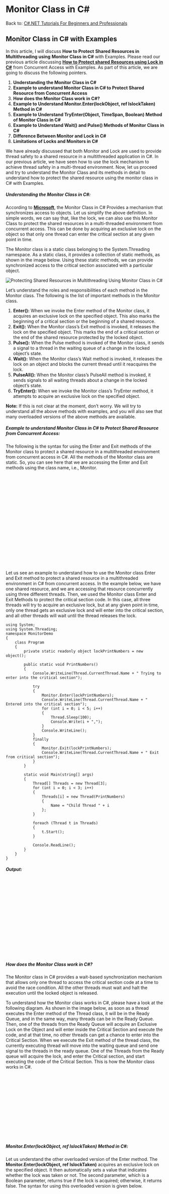 # Monitor Class in C#

Back to: [C#.NET Tutorials For Beginners and Professionals](https://dotnettutorials.net/course/csharp-dot-net-tutorials/)

## **Monitor Class in C# with Examples**

In this article, I will discuss **How to Protect**  **Shared Resources in Multithreading using** **Monitor Class**  **in C#** with Examples. Please read our previous article discussing **[How to Protect shared Resources using Lock in C#](https://dotnettutorials.net/lesson/locking-in-multithreading/)** from Concurrent Access with Examples. As part of this article, we are going to discuss the following pointers.

1. **Understanding the Monitor Class in C#**
2. **Example to understand Monitor Class in C# to Protect Shared Resource from Concurrent Access**
3. **How does the Monitor Class work in C#?**
4. **Example to Understand Monitor.Enter(lockObject, ref IslockTaken) Method in C#**
5. **Example to Understand TryEnter(Object, TimeSpan, Boolean) Method of Monitor Class in C#**
6. **Example to Understand Wait() and Pulse() Methods of Monitor Class in C#**
7. **Difference Between Monitor and Lock in C#**
8. **Limitations of Locks and Monitors in C#**

We have already discussed that both Monitor and Lock are used to provide thread safety to a shared resource in a multithreaded application in C#. In our previous article, we have seen how to use the lock mechanism to achieve thread safety in a multi-thread environment. Now, let us proceed and try to understand the Monitor Class and its methods in detail to understand how to protect the shared resource using the monitor class in C# with Examples.

##### **Understanding the Monitor Class in C#:**

According to [**Microsoft**](https://learn.microsoft.com/en-us/dotnet/api/system.threading.monitor?view=net-6.0), the Monitor Class in C# Provides a mechanism that synchronizes access to objects. Let us simplify the above definition. In simple words, we can say that, like the lock, we can also use this Monitor Class to protect the shared resources in a multi-threaded environment from concurrent access. This can be done by acquiring an exclusive lock on the object so that only one thread can enter the critical section at any given point in time.

The Monitor class is a static class belonging to the System.Threading namespace. As a static class, it provides a collection of static methods, as shown in the image below. Using these static methods, we can provide synchronized access to the critical section associated with a particular object.

![Protecting Shared Resources in Multithreading Using Monitor Class in C#](https://dotnettutorials.net/wp-content/uploads/2019/07/Protecting-Shared-Resources-in-Multithreading-Using-Monitor-Class-in-C.jpg?ezimgfmt=ng%3Awebp%2Fngcb8%2Frs%3Adevice%2Frscb8-1 "Protecting Shared Resources in Multithreading Using Monitor Class in C#")

Let’s understand the roles and responsibilities of each method in the Monitor class. The following is the list of important methods in the Monitor class.

1. **Enter():** When we invoke the Enter method of the Monitor class, it acquires an exclusive lock on the specified object. This also marks the beginning of a critical section or the beginning of a shared resource.
2. **Exit():** When the Monitor class’s Exit method is invoked, it releases the lock on the specified object. This marks the end of a critical section or the end of the shared resource protected by the locked object.
3. **Pulse():** When the Pulse method is invoked of the Monitor class, it sends a signal to a thread in the waiting queue of a change in the locked object’s state.
4. **Wait():** When the Monitor class’s Wait method is invoked, it releases the lock on an object and blocks the current thread until it reacquires the lock.
5. **PulseAll():** When the Monitor class’s PulseAll method is invoked, it sends signals to all waiting threads about a change in the locked object’s state.
6. **TryEnter():** When we invoke the Monitor class’s TryEnter method, it attempts to acquire an exclusive lock on the specified object.

**Note:** If this is not clear at the moment, don’t worry. We will try to understand all the above methods with examples, and you will also see that many overloaded versions of the above methods are available.

##### **Example to understand Monitor Class in C# to Protect Shared Resource from Concurrent Access:**

The following is the syntax for using the Enter and Exit methods of the Monitor class to protect a shared resource in a multithreaded environment from concurrent access in C#. All the methods of the Monitor class are static. So, you can see here that we are accessing the Enter and Exit methods using the class name, i.e., Monitor.

![Monitor Class in C# Multithreading](data:image/svg+xml,%3Csvg%20xmlns=%22http://www.w3.org/2000/svg%22%20width=%22816%22%20height=%22468%22%3E%3C/svg%3E "Monitor Class in C# Multithreading")

Let us see an example to understand how to use the Monitor class Enter and Exit method to protect a shared resource in a multithreaded environment in C# from concurrent access. In the example below, we have one shared resource, and we are accessing that resource concurrently using three different threads. Then, we used the Monitor class Enter and Exit Methods to protect the critical section code. In this case, all three threads will try to acquire an exclusive lock, but at any given point in time, only one thread gets an exclusive lock and will enter into the critical section, and all other threads will wait until the thread releases the lock.

```
using System;
using System.Threading;
namespace MonitorDemo
{
    class Program
    {
        private static readonly object lockPrintNumbers = new object();

        public static void PrintNumbers()
        {
            Console.WriteLine(Thread.CurrentThread.Name + " Trying to enter into the critical section");
            
            try
            {
                Monitor.Enter(lockPrintNumbers);
                Console.WriteLine(Thread.CurrentThread.Name + " Entered into the critical section");
                for (int i = 0; i < 5; i++)
                {
                    Thread.Sleep(100);
                    Console.Write(i + ",");
                }
                Console.WriteLine();
            }
            finally
            {
                Monitor.Exit(lockPrintNumbers);
                Console.WriteLine(Thread.CurrentThread.Name + " Exit from critical section");
            }
        }

        static void Main(string[] args)
        {
            Thread[] Threads = new Thread[3];
            for (int i = 0; i < 3; i++)
            {
                Threads[i] = new Thread(PrintNumbers)
                {
                    Name = "Child Thread " + i
                };
            }

            foreach (Thread t in Threads)
            {
                t.Start();
            }

            Console.ReadLine();
        }
    }
}
```

###### **Output:**

![Example to understand Monitor Class in C# to Protect Shared Resource from Concurrent Access](data:image/svg+xml,%3Csvg%20xmlns=%22http://www.w3.org/2000/svg%22%20width=%22551%22%20height=%22254%22%3E%3C/svg%3E "Example to understand Monitor Class in C# to Protect Shared Resource from Concurrent Access")

##### **How does the Monitor Class work in C#?**

The Monitor class in C# provides a wait-based synchronization mechanism that allows only one thread to access the critical section code at a time to avoid the race condition. All the other threads must wait and halt the execution until the locked object is released.

To understand how the Monitor class works in C#, please have a look at the following diagram. As shown in the image below, as soon as a thread executes the Enter method of the Thread class, it will be in the Ready Queue, and in the same way, many threads can be in the Ready Queue. Then, one of the threads from the Ready Queue will acquire an Exclusive Lock on the Object and will enter inside the Critical Section and execute the code, and at that time, no other threads can get a chance to enter into the Critical Section. When we execute the Exit method of the thread class, the currently executing thread will move into the waiting queue and send one signal to the threads in the ready queue. One of the Threads from the Ready queue will acquire the lock, and enter the Critical section, and start executing the code of the Critical Section. This is how the Monitor class works in C#.

![How does the Monitor Class work in C#?](data:image/svg+xml,%3Csvg%20xmlns=%22http://www.w3.org/2000/svg%22%20width=%22703%22%20height=%22281%22%3E%3C/svg%3E "How does the Monitor Class work in C#?")

##### **Monitor.Enter(lockObject, ref IslockTaken) Method in C#:**

Let us understand the other overloaded version of the Enter method. The **Monitor.Enter(lockObject, ref IslockTaken)** acquires an exclusive lock on the specified object. It then automatically sets a value that indicates whether the lock was taken or not. The second parameter, which is a Boolean parameter, returns true if the lock is acquired; otherwise, it returns false. The syntax for using this overloaded version is given below.

![Monitor.Enter(lockObject, ref IslockTaken) Method in C#](data:image/svg+xml,%3Csvg%20xmlns=%22http://www.w3.org/2000/svg%22%20width=%22751%22%20height=%22634%22%3E%3C/svg%3E "Monitor.Enter(lockObject, ref IslockTaken) Method in C#")

The following example shows how to use **Enter(lockObject, ref IslockTaken)** method of the Monitor class in C#. The following example is the same as the previous example, except here, we are using the overloaded version of the Enter method, which takes two parameters. The second boolean parameter specifies whether the thread acquires a lock or not, true indicates that it acquires a lock on the object and false indicates that it does not acquire a lock on the object and again in the finally block we are checking the boolean value and accordingly we are releasing the lock. 

```
using System;
using System.Threading;
namespace MonitorDemo
{
    class Program
    {
        private static readonly object lockPrintNumberst = new object();

        public static void PrintNumbers()
        {
            Console.WriteLine(Thread.CurrentThread.Name + " Trying to enter into the critical section");
            bool IsLockTaken = false;
            
            try
            {
                Monitor.Enter(lockPrintNumberst, ref IsLockTaken);
                if(IsLockTaken)
                {
                    Console.WriteLine(Thread.CurrentThread.Name + " Entered into the critical section");
                    for (int i = 0; i < 5; i++)
                    {
                        Thread.Sleep(100);
                        Console.Write(i + ",");
                    }
                    Console.WriteLine();
                }
            }
            finally
            {
                if (IsLockTaken)
                {
                    Monitor.Exit(lockPrintNumberst);
                    Console.WriteLine(Thread.CurrentThread.Name + " Exit from critical section");
                }
            }
        }

        static void Main(string[] args)
        {
            Thread[] Threads = new Thread[3];
            for (int i = 0; i < 3; i++)
            {
                Threads[i] = new Thread(PrintNumbers)
                {
                    Name = "Child Thread " + i
                };
            }

            foreach (Thread t in Threads)
            {
                t.Start();
            }

            Console.ReadLine();
        }
    }
}
```

###### **Output:**

![How to Protect the Shared Resources in Multithreading using Monitor Class from Concurrent Access in C# with Examples](data:image/svg+xml,%3Csvg%20xmlns=%22http://www.w3.org/2000/svg%22%20width=%22548%22%20height=%22252%22%3E%3C/svg%3E "How to Protect the Shared Resources in Multithreading using Monitor Class from Concurrent Access in C# with Examples")

##### **Example to Understand TryEnter(Object, TimeSpan, Boolean) Method of Monitor Class in C#:**

This method attempts to acquire an exclusive lock on the specified object for a specified amount of time. It automatically sets a value that indicates whether the lock was taken or not. The syntax for using the **TryEnter(Object, TimeSpan, Boolean)** Method of Monitor Class in C# is given below.

![TryEnter(Object, TimeSpan, Boolean) Method of Monitor Class in C#](data:image/svg+xml,%3Csvg%20xmlns=%22http://www.w3.org/2000/svg%22%20width=%22647%22%20height=%22485%22%3E%3C/svg%3E "TryEnter(Object, TimeSpan, Boolean) Method of Monitor Class in C#")

For a better understanding, please have a look at the example below, which shows how to use the TryEnter(Object, TimeSpan, Boolean) Method of the Monitor Class in C#. In the example below, we specified the timeout as 1000 milliseconds, or you can say 1 second. If the thread does not acquire the lock within 1 second, it will not enter the critical section.

```
using System;
using System.Threading;

namespace MonitorDemo
{
    class Program
    {
        private static readonly object lockPrintNumbers = new object();

        public static void PrintNumbers()
        {
            TimeSpan timeout = TimeSpan.FromMilliseconds(1000);
            bool lockTaken = false;

            try
            {
                Console.WriteLine(Thread.CurrentThread.Name + " Trying to enter into the critical section");
                Monitor.TryEnter(lockPrintNumbers, timeout, ref lockTaken);
                if (lockTaken)
                {
                    Console.WriteLine(Thread.CurrentThread.Name + " Entered into the critical section");
                    for (int i = 0; i < 5; i++)
                    {
                        Thread.Sleep(100);
                        Console.Write(i + ",");
                    }
                    Console.WriteLine();
                }
                else
                {
                    // The lock was not acquired.
                    Console.WriteLine(Thread.CurrentThread.Name + " Lock was not acquired");
                }
            }
            finally
            {
                // To Ensure that the lock is released.
                if (lockTaken)
                {
                    Monitor.Exit(lockPrintNumbers);
                    Console.WriteLine(Thread.CurrentThread.Name + " Exit from critical section");
                }
            }
        }

        static void Main(string[] args)
        {
            Thread[] Threads = new Thread[3];
            for (int i = 0; i < 3; i++)
            {
                Threads[i] = new Thread(PrintNumbers)
                {
                    Name = "Child Thread " + i
                };
            }

            foreach (Thread t in Threads)
            {
                t.Start();
            }

            Console.ReadLine();
        }
    }
}
```

When you run the above code, you will get the following output. The output may vary on your machine. As you can see, all three threads try to acquire a lock on the object within 1 second. Two of the three threads acquire an exclusive lock on the object, while one is unable to acquire an exclusive lock, and hence, that thread will not enter the critical section.

![Monitor Class in C# with Examples](data:image/svg+xml,%3Csvg%20xmlns=%22http://www.w3.org/2000/svg%22%20width=%22515%22%20height=%22206%22%3E%3C/svg%3E "Monitor Class in C# with Examples")

##### **Example to Understand Wait() and Pulse() Methods of Monitor Class in C#:**

The Wait() Method of Monitor Class is used to Release the lock on an object in order to permit other threads to lock and access the object. The calling thread waits while another thread accesses the object. The Pulse signals are used to notify waiting threads about changes to a locked object’s state. 

Let us understand this with one real-time example. Our business requirement is to print the even and Odd number sequence using two different threads. One thread will print the even numbers, and another thread will print the odd numbers.
**Thread T1: 0,2,4,6,8…**
**Thread T2: 1,3,5,7,9…**
**Output: 0,1,2,3,4,5,6,7,8,9…**

To solve the above problem, let us use the signaling mechanism using the Monitor Class Wait() and Pulse() Methods in C#. In the following example, we use the Monitor.Wait() method to make the thread waiting and Monitor.Pulse() method is used to signal other threads. The process is as follows:

1. First, the Even thread will start to print the number on the console.
2. Then, the Even thread will signal the Odd thread to be ready to print the number using the Monitor.Pulse() method.
3. Then, the Event thread will call the Monitor.Wait() method, which will allow the current thread to block and the Odd thread to start execution.
4. The Odd Thread will also do the same thing.
5. The Odd thread will start to print the number on the console.
6. Then, the Odd thread will signal the Even thread to be ready to print the number using the Monitor.Pulse() method.
7. Then the Odd thread will call the Monitor.Wait() method, which will allow the current thread to block and allow the Even thread to start execution.
8. The same process is going on.

Since both the Odd and Even threads share the same console window to print the number, we need to put a lock on the console IO. We want the sequence to start with the even number, so the Even thread must run first. Once we start the Even thread, we need to pause for a moment before starting the Odd thread using the Sleep() method of the Thread class in C# to avoid any chance of starting the Odd thread first.

```
using System;
using System.Threading;

namespace odd_even_sequence
{
    class Program
    {
        //Upto the limit numbers will be printed on the Console
        const int numberLimit = 20;

        static readonly object _lockMonitor = new object();

        static void Main(string[] args)
        {
            Thread EvenThread = new Thread(PrintEvenNumbers);
            Thread OddThread = new Thread(PrintOddNumbers);

            //First Start the Even thread.
            EvenThread.Start();

            //Puase for 10 ms, to make sure Even thread has started 
            //or else Odd thread may start first resulting different sequence.
            Thread.Sleep(100);

            //Next, Start the Odd thread.
            OddThread.Start();

            //Wait for all the childs threads to complete
            OddThread.Join();
            EvenThread.Join();

            Console.WriteLine("\nMain method completed");
            Console.ReadKey();
        }

        //Printing of Even Numbers Function
        static void PrintEvenNumbers()
        {
            try
            {
                //Implement lock as the Console is shared between two threads
                Monitor.Enter(_lockMonitor);
                for (int i = 0; i <= numberLimit; i = i + 2)
                {
                    //Printing Even Number on Console)
                    Console.Write($"{i} ");

                    //Notify Odd thread that I'm done, you do your job
                    //It notifies a thread in the waiting queue of a change in the 
                    //locked object's state.
                    Monitor.Pulse(_lockMonitor);

                    //I will wait here till Odd thread notify me 
                    //Monitor.Wait(monitor);
                    //Without this logic application will wait forever

                    bool isLast = false;
                    if (i == numberLimit)
                    {
                        isLast = true;
                    }

                    if (!isLast)
                    {
                        //I will wait here till Odd thread notify me
                        //Releases the lock on an object and blocks the current thread 
                        //until it reacquires the lock.
                        Monitor.Wait(_lockMonitor);
                    }
                }
            }
            finally
            {
                //Release the lock
                Monitor.Exit(_lockMonitor);
            }

        }

        //Printing of Odd Numbers Function
        static void PrintOddNumbers()
        {
            try
            {
                //Hold lock as the Console is shared between two threads
                Monitor.Enter(_lockMonitor);
                for (int i = 1; i <= numberLimit; i = i + 2)
                {
                    //Printing the odd numbers on the console
                    Console.Write($"{i} ");

                    //Notify Even thread that I'm done, you do your job
                    Monitor.Pulse(_lockMonitor);

                    // I will wait here till even thread notify me
                    // Monitor.Wait(monitor);
                    // without this logic application will wait forever

                    bool isLast = false;
                    if (i == numberLimit - 1)
                    {
                        isLast = true;
                    }

                    if (!isLast)
                    {
                        //I will wait here till Even thread notify me
                        Monitor.Wait(_lockMonitor);
                    }
                }
            }
            finally
            {
                //Release lock
                Monitor.Exit(_lockMonitor);
            }
        }
    }
}
```

###### **Output:**

![Example to Understand Wait() and Pulse() Methods of Monitor Class in C#](data:image/svg+xml,%3Csvg%20xmlns=%22http://www.w3.org/2000/svg%22%20width=%22486%22%20height=%2245%22%3E%3C/svg%3E "Example to Understand Wait() and Pulse() Methods of Monitor Class in C#")

##### **Difference Between Monitor and Lock in C#**

The Difference between monitor and lock in C# is that lock internally wraps the Enter and Exit methods in a try…finally block with exception handling. For the Monitor class in C#, we need to use the try and finally block explicitly to release the lock properly. So, Lock = Monitor + try-finally.

The lock provides the basic functionality to acquire an exclusive lock on a synchronized object. But, If you want more control to implement advanced multithreading solutions using TryEnter(), Wait(), Pulse(), and PulseAll() methods, then the Monitor class is your option.

##### **Limitations of Locks and Monitors in C#:**

Locks and Monitors help us ensure that our code is thread-safe. That means when we run our code in a multi-threaded environment, we don’t end up with inconsistent results. For a better understanding, please have a look at the image below.

![Limitations of Lock and Monitor in C#](data:image/svg+xml,%3Csvg%20xmlns=%22http://www.w3.org/2000/svg%22%20width=%22359%22%20height=%22406%22%3E%3C/svg%3E "Limitations of Lock and Monitor in C#")

However, there are some limitations to locks and monitors. The locks and monitors ensure thread safety for threads that are in process, i.e., the threads that are generated by the application itself, i.e., Internal Threads. But if the threads come from external applications (Out-Process) or External Threads, then Locks and Monitors have no control over them. So, in a situation like this, we need to use Mutex. In our next article, we will discuss Mutex.

##### **Monitor class Methods in Detail:**

Let us understand the Roles and Responsibilities of each method of the Monitor class according to Microsoft.

1. **Enter(object obj):** This method acquires an exclusive lock on the specified object. It takes one object parameter to acquire the monitor lock. If the parameter obj is null, it will throw an ArgumentNullException.
2. **Enter(object obj, ref bool lockTaken):** This method also acquires an exclusive lock on the specified object and atomically sets a value that indicates whether the lock was taken. Here, the parameter obj specifies the object on which to wait. The parameter lockTaken specifies the result of the attempt to acquire the lock passed by reference. The input must be false. The output is true if the lock is acquired; otherwise, the output is false. The output is set even if an exception occurs during the attempt to acquire the lock. If no exception occurs, the output of this method will always be true. It will throw ArgumentException if the input to lockTaken is true. It will throw ArgumentNullException if the obj parameter is null.

##### **TryEnter Methods:**

There are six overloaded versions of the TryEnter method available in the Monitor class. They are as follows:

1. **public static bool TryEnter(object obj, TimeSpan timeout):** Attempts, for the specified amount of time, to acquire an exclusive lock on the specified object.
2. **public static void TryEnter(object obj, int millisecondsTimeout, ref bool lockTaken):** Attempts, for the specified number of milliseconds, to acquire an exclusive lock on the specified object and atomically sets a value that indicates whether the lock was taken.
3. **public static void TryEnter(object obj, ref bool lockTaken):** Attempts to acquire an exclusive lock on the specified object and atomically sets a value that indicates whether the lock was taken.
4. **public static bool TryEnter(object obj):** Attempts to acquire an exclusive lock on the specified object.
5. **public static bool TryEnter(object obj, int millisecondsTimeout):** Attempts, for the specified number of milliseconds, to acquire an exclusive lock on the specified object.
6. **public static void TryEnter(object obj, TimeSpan timeout, ref bool lockTaken):** Attempts, for the specified amount of time, to acquire an exclusive lock on the specified object and atomically sets a value that indicates whether the lock was taken.

All these methods are also used to acquire an exclusive lock on the specified object. Further, if you notice, all these methods return a type of bool. So, the TryEnter() method returns true if the current thread acquires the lock; otherwise, false. The following are the parameters used in the TryEnter method.

1. **object obj:** All the six overloaded versions take one object type parameter which specifies the object on which to acquire the lock. If the object parameter this method takes is null, then it will throw ArgumentNullException.
2. **TimeSpan timeout:** Some TryEnter() methods take TimeSpan timeout as a parameter, and this parameter specifies a System.TimeSpan represents the amount of time to wait for the lock. A value of -1 millisecond specifies an infinite wait. It will throw ArgumentOutOfRangeException if the value of timeout in milliseconds is negative and is not equal to System.Threading.Timeout.Infinite (-1 millisecond), or is greater than System.Int32.MaxValue.
3. **int millisecondsTimeout:** Again, two overloaded versions take int millisecondsTimeout as a parameter and this parameter specifies the number of milliseconds to wait for the lock. It will throw ArgumentOutOfRangeException if millisecondsTimeout is negative, and not equal to System.Threading.Timeout.Infinite.
4. **ref bool lockTaken:** Also three overloaded versions take ref bool lockTaken as a parameter and this parameter specifies the result of the attempt to acquire the lock, passed by reference. The input must be false. The output is true if the lock is acquired; otherwise, the output is false. The output is set even if an exception occurs during the attempt to acquire the lock. It will ArgumentException if the input to lockTaken is true.

**Note:** Both Enter and TryEnter methods are used to acquire an exclusive lock for an object. This action marks the beginning of a critical section. No other thread can enter the critical section unless it executes the instructions in the critical section using a different locked object.

##### **Wait Methods of Monitor Class in C#:**

There are five overloaded versions of the Wait method available in the Monitor class. They are as follows:

1. **public static bool Wait(object obj):** It Releases the lock on an object and blocks the current thread until it reacquires the lock.
2. **public static bool Wait(object obj, TimeSpan timeout):** Releases the lock on an object and blocks the current thread until it reacquires the lock. If the specified time-out interval elapses, the thread enters the ready queue.
3. **public static bool Wait(object obj, int millisecondsTimeout):** It releases the lock on an object and blocks the current thread until it reacquires the lock. If the specified time-out interval elapses, the thread enters the ready queue.
4. **public static bool Wait(object obj, TimeSpan timeout, bool exitContext):** It releases the lock on an object and blocks the current thread until it reacquires the lock. If the specified time-out interval elapses, the thread enters the ready queue. Optionally exits the synchronization domain for the synchronized context before the wait and reacquires the domain afterward.
5. **public static bool Wait(object obj, int millisecondsTimeout, bool exitContext):** It releases the lock on an object and blocks the current thread until it reacquires the lock. If the specified time-out interval elapses, the thread enters the ready queue. This method also specifies whether the synchronization domain for the context (if in a synchronized context) is exited before the wait and reacquired afterward.

All these Wait Methods are used to release the lock on an object and block the current thread until it reacquires the lock. All these methods return type is boolean. So, these methods return true if the call is returned because the caller reacquired the lock for the specified object. This method does not return if the lock is not reacquired. Following are the parameters used in the Wait method.

1. **object obj:** The object on which to wait. If the obj parameter is null, it will throw an ArgumentNullException.
2. **TimeSpan timeout:** A System.TimeSpan represents the amount of time to wait before the thread enters the ready queue. It will throw ArgumentOutOfRangeException if the value of the timeout parameter in milliseconds is negative and does not represent System.Threading.Timeout.Infinite (-1 millisecond), or is greater than System.Int32.MaxValue.
3. **int millisecondsTimeout:** The number of milliseconds to wait before the thread enters the ready queue. If the value of the millisecondsTimeout parameter is negative and not equal to System.Threading.Timeout.Infinite, it will throw ArgumentOutOfRangeException.
4. **bool exitContext:** true to exit and reacquire the synchronization domain for the context (if in a synchronized context) before the wait; otherwise, false.
5. **ref bool lockTaken:** The result of the attempt to acquire the lock, passed by reference. The input must be false. The output is true if the lock is acquired; otherwise, the output is false. The output is set even if an exception occurs during the attempt to acquire the lock.

**Note:** The Wait methods are used to release the lock on an object and permit other threads to lock and access the object by blocking the current thread until it reacquires the lock. The calling thread waits while another thread accesses the object. Pulse signals are used to notify waiting threads about changes to an object’s state.

##### **Pulse and PulseAll Method of Monitor Class in C#:**

The following two methods are used to send a signal to one or more waiting threads. The signal notifies a waiting thread that the state of the locked object has changed, and the owner of the lock is ready to release the lock.

1. **Pulse(object obj):** This method notifies a thread in the waiting queue of a change in the locked object’s state. The obj parameter specifies the object a thread is waiting for. If the obj parameter is null, then it will throw ArgumentNullException.
2. **PulseAll(object obj):** This method notifies all waiting threads of a change in the object’s state. The obj parameter specifies the object that sends the pulse. If the obj parameter is null, then it will throw ArgumentNullException.

###### **Exit():**

The Exit method is used to release the exclusive lock from the specified object. This action marks the end of a critical section protected by the locked object.

1. **Exit(object obj):** This method releases an exclusive lock on the specified object. The parameter obj specifies the object on which to release the lock. If the obj parameter is null, it will throw an ArgumentNullException.

##### **IsEntered() Method:** 

1. **IsEntered(object obj):** This function determines whether the current thread holds the lock on the specified object. The parameter obj specifies the object to test. It returns true if the current thread holds the lock on obj; otherwise, it returns false. If the obj is null, it will throw an ArgumentNullException.

In the next article, I will discuss the [**Mutex in C#**](https://dotnettutorials.net/lesson/mutex-in-multithreading/) with Examples. In this article, I try to explain how to protect shared resources in multithreading using the Monitor class from Concurrent Access in C# with examples. I hope you enjoy this article.

[![dotnettutorials 1280x720](data:image/svg+xml,%3Csvg%20xmlns=%22http://www.w3.org/2000/svg%22%20width=%221280%22%20height=%22720%22%3E%3C/svg%3E)](https://dotnettutorials.net/pranaya-rout/)

[Dot Net Tutorials](https://dotnettutorials.net/pranaya-rout/)

**About the Author: Pranaya Rout**

Pranaya Rout has published more than 3,000 articles in his 11-year career. Pranaya Rout has very good experience with Microsoft Technologies, Including C#, VB, ASP.NET MVC, ASP.NET Web API, EF, EF Core, ADO.NET, LINQ, SQL Server, MYSQL, Oracle, ASP.NET Core, Cloud Computing, Microservices, Design Patterns and still learning new technologies.

https://www.facebook.com/tutorialsdotnet/http://www.linkedin.com/in/pranaya-routhttps://twitter.com/RoutPranayahttps://www.youtube.com/@DotNetTutorialshttps://wa.me/917021801173https://t.me/dotnettutorials

[Previous Lesson
Lock in C#
Lesson 7 within section Multi-Threading.](https://dotnettutorials.net/lesson/locking-in-multithreading/)

[Next Lesson
Mutex Class in C#
Lesson 9 within section Multi-Threading.](https://dotnettutorials.net/lesson/mutex-in-multithreading/)

### 7 thoughts on “Monitor Class in C#”

1. ![](data:image/svg+xml,%3Csvg%20xmlns=%22http://www.w3.org/2000/svg%22%20width=%2250%22%20height=%2250%22%3E%3C/svg%3E)

**Adi**

[September 14, 2019 at 7:29 pm](https://dotnettutorials.net/lesson/multithreading-using-monitor/#comment-341)

Hi,
Thanks for this article, very good explained.

Can you show also an example of using the special method of Monitor: TryEnter() Wait(), Pulse(), & PulseAll() ?
Thanks.

[Reply](https://dotnettutorials.net/lesson/multithreading-using-monitor//#comment-341)

    1. ![](data:image/svg+xml,%3Csvg%20xmlns=%22http://www.w3.org/2000/svg%22%20width=%221280%22%20height=%22720%22%3E%3C/svg%3E)

**[Dot Net Tutorials](https://dotnettutorials.net)**

[October 6, 2022 at 8:11 pm](https://dotnettutorials.net/lesson/multithreading-using-monitor/#comment-3788)

Hi,
As per your request, we have updated the content which includes the examples of TryEnter() Wait(), Pulse(), & PulseAll().

[Reply](https://dotnettutorials.net/lesson/multithreading-using-monitor//#comment-3788)
2. ![](data:image/svg+xml,%3Csvg%20xmlns=%22http://www.w3.org/2000/svg%22%20width=%2250%22%20height=%2250%22%3E%3C/svg%3E)

**Adi**

[September 14, 2019 at 9:55 pm](https://dotnettutorials.net/lesson/multithreading-using-monitor/#comment-342)

Regarding the Monitor.EnterlockObject, ref IslockTaken) example:
I think you forgot this statement – if (lockTaken) – before the Monitor.Exit.

[Reply](https://dotnettutorials.net/lesson/multithreading-using-monitor//#comment-342)

    1. ![](data:image/svg+xml,%3Csvg%20xmlns=%22http://www.w3.org/2000/svg%22%20width=%221280%22%20height=%22720%22%3E%3C/svg%3E)

**[Dot Net Tutorials](https://dotnettutorials.net)**

[May 28, 2022 at 7:32 pm](https://dotnettutorials.net/lesson/multithreading-using-monitor/#comment-3004)

Thanks for identifying the mistake. We have corrected this one.

[Reply](https://dotnettutorials.net/lesson/multithreading-using-monitor//#comment-3004)
3. ![](data:image/svg+xml,%3Csvg%20xmlns=%22http://www.w3.org/2000/svg%22%20width=%2250%22%20height=%2250%22%3E%3C/svg%3E)

**xiaodong**

[January 31, 2023 at 10:57 am](https://dotnettutorials.net/lesson/multithreading-using-monitor/#comment-4014)

The first output display result should be wrong. It should be that thread 2 exits first before thread 1 enters. The output result graph shows that thread 1 enters before thread 2 exits

[Reply](https://dotnettutorials.net/lesson/multithreading-using-monitor//#comment-4014)
4. ![](data:image/svg+xml,%3Csvg%20xmlns=%22http://www.w3.org/2000/svg%22%20width=%2250%22%20height=%2250%22%3E%3C/svg%3E)

**Nandha kishor**

[July 18, 2023 at 6:41 pm](https://dotnettutorials.net/lesson/multithreading-using-monitor/#comment-4476)

How to handle await() and pulse() if we have more than two threads instead of two. How it knows which thread to wait and pulse.
Can you give me an example ..

[Reply](https://dotnettutorials.net/lesson/multithreading-using-monitor//#comment-4476)
5. ![](data:image/svg+xml,%3Csvg%20xmlns=%22http://www.w3.org/2000/svg%22%20width=%2250%22%20height=%2250%22%3E%3C/svg%3E)

**brotherH**

[September 6, 2023 at 9:39 am](https://dotnettutorials.net/lesson/multithreading-using-monitor/#comment-4617)

Thanks for this article, very good explained.

[Reply](https://dotnettutorials.net/lesson/multithreading-using-monitor//#comment-4617)

### Leave a Reply [Cancel reply](/lesson/multithreading-using-monitor/#respond)

Your email address will not be published. Required fields are marked \*

Comment \* 

Name\*

Email\*

Website

---